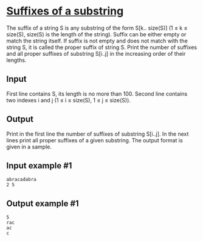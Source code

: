 # [Suffixes of a substring](https://www.e-olymp.com/en/problems/8224)
The suffix of a string S is any substring of the form S[k.. size(S)] (1 ≤ k ≤ size(S), size(S) is the length of the string). Suffix can be either empty or match the string itself. If suffix is not empty and does not match with the string S, it is called the proper suffix of string S. Print the number of suffixes and all proper suffixes of substring S[i..j] in the increasing order of their lengths.

## Input
First line contains S, its length is no more than 100. Second line contains two indexes i and j (1 ≤ i ≤ size(S), 1 ≤ j ≤ size(S)).

## Output
Print in the first line the number of suffixes of substring S[i..j]. In the next lines print all proper suffixes of a given substring. The output format is given in a sample.

## Input example #1
```
abracadabra
2 5
```

## Output example #1
```
5
rac
ac
c
```
